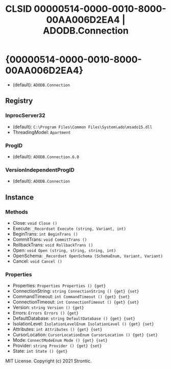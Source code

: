 ﻿---
title: "CLSID 00000514-0000-0010-8000-00AA006D2EA4 | ADODB.Connection"
excerpt: What is COM-Object CLSID 00000514-0000-0010-8000-00AA006D2EA4?
---

# {00000514-0000-0010-8000-00AA006D2EA4}

* (default): `ADODB.Connection`

## Registry


### InprocServer32

* (default): `C:\Program Files\Common Files\System\ado\msado15.dll`
* ThreadingModel: `Apartment`

### ProgID

* (default): `ADODB.Connection.6.0`

### VersionIndependentProgID

* (default): `ADODB.Connection`

## Instance


### Methods

* Close: `void Close ()`
* Execute: `_Recordset Execute (string, Variant, int)`
* BeginTrans: `int BeginTrans ()`
* CommitTrans: `void CommitTrans ()`
* RollbackTrans: `void RollbackTrans ()`
* Open: `void Open (string, string, string, int)`
* OpenSchema: `_Recordset OpenSchema (SchemaEnum, Variant, Variant)`
* Cancel: `void Cancel ()`

### Properties

* Properties: `Properties Properties () {get} `
* ConnectionString: `string ConnectionString () {get} {set} `
* CommandTimeout: `int CommandTimeout () {get} {set} `
* ConnectionTimeout: `int ConnectionTimeout () {get} {set} `
* Version: `string Version () {get} `
* Errors: `Errors Errors () {get} `
* DefaultDatabase: `string DefaultDatabase () {get} {set} `
* IsolationLevel: `IsolationLevelEnum IsolationLevel () {get} {set} `
* Attributes: `int Attributes () {get} {set} `
* CursorLocation: `CursorLocationEnum CursorLocation () {get} {set} `
* Mode: `ConnectModeEnum Mode () {get} {set} `
* Provider: `string Provider () {get} {set} `
* State: `int State () {get} `

MIT License. Copyright (c) 2021 Strontic.


